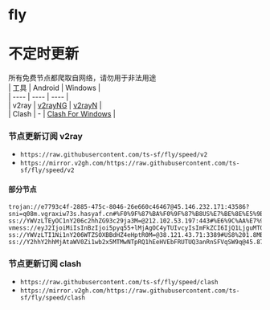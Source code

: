 # fly
# 不定时更新
所有免费节点都爬取自网络，请勿用于非法用途  
|  工具  | Android  | Windows  |  
|  ----  | ----   | ----  |  
| v2ray  | [v2rayNG](https://github.com/2dust/v2rayNG/releases) | [v2rayN](https://github.com/2dust/v2rayN/releases) |  
| Clash  | - | [Clash For Windows](https://github.com/2dust/clashN/releases) | 
  
### 节点更新订阅  v2ray
- `https://raw.githubusercontent.com/ts-sf/fly/speed/v2`  
- `https://mirror.v2gh.com/https://raw.githubusercontent.com/ts-sf/fly/speed/v2`  

#### 部分节点  
``` 
trojan://e7793c4f-2885-475c-8046-26e660c46467@45.146.232.171:43586?sni=q08m.vgraxiw73s.hasyaf.cn#%F0%9F%87%BA%F0%9F%87%B8US%E7%BE%8E%E5%9B%BD2%20245.7KB%2Fs
ss://YWVzLTEyOC1nY206c2hhZG93c29ja3M=@212.102.53.197:443#%E6%9C%AA%E7%9F%A517%2013.4MB%2Fs
vmess://eyJ2IjoiMiIsInBzIjoi5pyq55+lMjAgOC4yTUIvcyIsImFkZCI6IjQ1LjguMTQ1LjE0NSIsInBvcnQiOiIzMDUyMCIsImlkIjoiMzAzODAyNGYtM2EzNC00MjI4LWI2MWMtZDc0MWIyZmJlYzhmIiwiYWlkIjoiMCIsInNjeSI6ImF1dG8iLCJuZXQiOiJ0Y3AiLCJ0eXBlIjoibm9uZSIsImhvc3QiOiIiLCJwYXRoIjoiIiwidGxzIjoiIiwic25pIjoiIiwidGVzdF9uYW1lIjoiMjAifQ==
ss://YWVzLTI1Ni1nY206WTZSOXBBdHZ4eHptR0M=@38.121.43.71:3389#US8%201.8MB%2Fs
ss://Y2hhY2hhMjAtaWV0Zi1wb2x5MTMwNTpRQ1hEeHVEbFRUTUQ3anRnSFVqSW9q@45.87.175.166:8080#%E6%9C%AA%E7%9F%A540%202.9MB%2Fs
```
### 节点更新订阅  clash
- `https://raw.githubusercontent.com/ts-sf/fly/speed/clash`  
- `https://mirror.v2gh.com/https://raw.githubusercontent.com/ts-sf/fly/speed/clash`  


